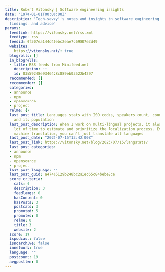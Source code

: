 ```yaml
---
title: Robert Vitonsky | Software engineering insights
date: "1970-01-01T00:00:00Z"
description: 'Tech-savvy''s notes and insights in software engineering: practices,
  findings, and advice'
params:
  feedlink: https://vitonsky.net/rss.xml
  feedtype: rss
  feedid: 0f307ea144d40ebc2eae7c69887e3d49
  websites:
    https://vitonsky.net/: true
  blogrolls: []
  in_blogrolls:
  - title: RSS feeds from Minifeed.net
    description: ""
    id: 83b59248e9346428c889eb03522b4297
  recommended: []
  recommender: []
  categories:
  - announce
  - npm
  - opensource
  - project
  relme: {}
  last_post_title: Languages stats with ISO codes, speakers count, countries list
    and its population
  last_post_description: When I work on multi-lingual projects, it always takes a
    lot of time to estimate and prioritize the localization process. Even if you use
    machine translation, you can't just translate all languages
  last_post_date: "2025-07-15T13:42:00Z"
  last_post_link: https://vitonsky.net/blog/2025/07/15/langstats/
  last_post_categories:
  - announce
  - npm
  - opensource
  - project
  last_post_language: ""
  last_post_guid: a47405129b248bc2a1ec65c84bebe2ce
  score_criteria:
    cats: 0
    description: 3
    feedlangs: 0
    hasContent: 0
    hasPosts: 3
    postcats: 3
    promoted: 5
    promotes: 0
    relme: 0
    title: 3
    website: 2
  score: 19
  ispodcast: false
  isnoarchive: false
  innetwork: true
  language: ""
  postcount: 19
  avgpostlen: 0
---
```

